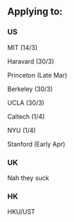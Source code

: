 ## Applying to: 

### US

MIT (14/3)

Haravard (30/3)

Princeton (Late Mar)

Berkeley (30/3)

UCLA (30/3)

Caltech (1/4)

NYU (1/4)

Stanford (Early Apr)

### UK

Nah they suck

### HK

HKU/UST
